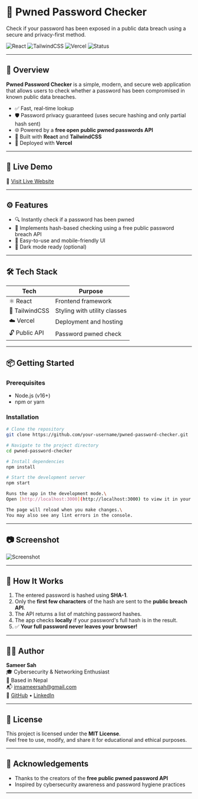 # 🔐 Pwned Password Checker

Check if your password has been exposed in a public data breach using a secure and privacy-first method.

![React](https://img.shields.io/badge/Built_with-React-61DAFB?style=flat-square&logo=react) 
![TailwindCSS](https://img.shields.io/badge/Styled_with-TailwindCSS-38B2AC?style=flat-square&logo=tailwindcss)
![Vercel](https://img.shields.io/badge/Deployed_on-Vercel-black?style=flat-square&logo=vercel)
![Status](https://img.shields.io/badge/Status-Active-brightgreen?style=flat-square)

---

## 🧠 Overview

**Pwned Password Checker** is a simple, modern, and secure web application that allows users to check whether a password has been compromised in known public data breaches.

- ✅ Fast, real-time lookup
- 🛡️ Password privacy guaranteed (uses secure hashing and only partial hash sent)
- 🌐 Powered by a **free open public pwned passwords API**
- 🎯 Built with **React** and **TailwindCSS**
- 🚀 Deployed with **Vercel**

---

## 🚀 Live Demo

🔗 [Visit Live Website](https://thethirdeye.vercel.app)

---

## ⚙️ Features

- 🔍 Instantly check if a password has been pwned
- 🔐 Implements hash-based checking using a free public password breach API
- 🧠 Easy-to-use and mobile-friendly UI
- 🌙 Dark mode ready (optional)

---

## 🛠️ Tech Stack

| Tech          | Purpose                      |
|---------------|------------------------------|
| ⚛️ React       | Frontend framework           |
| 🎨 TailwindCSS | Styling with utility classes |
| ☁️ Vercel      | Deployment and hosting       |
| 🔓 Public API  | Password pwned check         |

---

## 📦 Getting Started

### Prerequisites

- Node.js (v16+)
- npm or yarn

### Installation

```bash
# Clone the repository
git clone https://github.com/your-username/pwned-password-checker.git

# Navigate to the project directory
cd pwned-password-checker

# Install dependencies
npm install

# Start the development server
npm start

Runs the app in the development mode.\
Open [http://localhost:3000](http://localhost:3000) to view it in your browser.

The page will reload when you make changes.\
You may also see any lint errors in the console.

```
---

## 📷 Screenshot

![Screenshot](https://i.imgur.com/maNNAYk.png) 

---

## 🔐 How It Works

1. The entered password is hashed using **SHA-1**.
2. Only the **first few characters** of the hash are sent to the **public breach API**.
3. The API returns a list of matching password hashes.
4. The app checks **locally** if your password's full hash is in the result.
5. ✅ **Your full password never leaves your browser!**

---

## 🙋‍♂️ Author

**Sameer Sah**  
🎓 Cybersecurity & Networking Enthusiast  
📍 Based in Nepal  
📬 [imsameersah@gmail.com](mailto:imsameersah@gmail.com)  
🔗 [GitHub](https://github.com/isameersah) • [LinkedIn](https://linkedin.com/in/isameersah)

---

## 📃 License

This project is licensed under the **MIT License**.  
Feel free to use, modify, and share it for educational and ethical purposes.

---

## 🙏 Acknowledgements

- Thanks to the creators of the **free public pwned password API**
- Inspired by cybersecurity awareness and password hygiene practices

---
